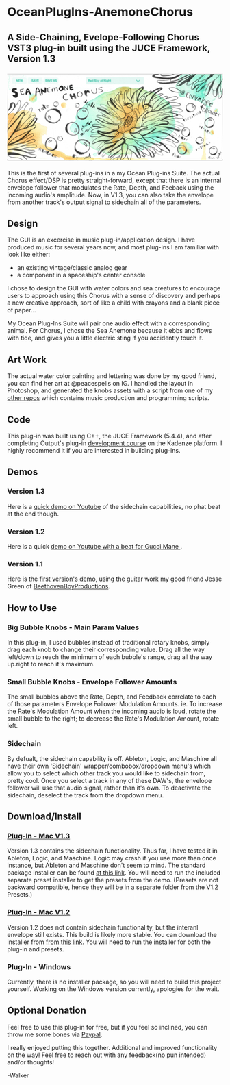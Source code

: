 # OceanPlugIns-AnemoneChorus
## A Side-Chaining, Evelope-Following Chorus VST3 plug-in built using the JUCE Framework, Version 1.3

### ![alt text](GUI_export_081419.png)  

This is the first of several plug-ins in a my Ocean Plug-ins Suite.  The actual Chorus effect/DSP is pretty straight-forward, except that there is an internal envelope follower that modulates the Rate, Depth, and Feeback using the incoming audio's amplitude.  Now, in V1.3, you can also take the envelope from another track's output signal to sidechain all of the parameters.


## Design
The GUI is an excercise in music plug-in/application design.  I have produced music for several years now, and most plug-ins I am familiar with look like either:
- an existing vintage/classic analog gear
- a component in a spaceship's center console

I chose to design the GUI with water colors and sea creatures to encourage users to approach using this Chorus with a sense of discovery and perhaps a new creative approach, sort of like a child with crayons and a blank piece of paper... 

My Ocean Plug-Ins Suite will pair one audio effect with a corresponding animal.  For Chorus, I chose the Sea Anemone because it ebbs and flows with tide, and gives you a little electric sting if you accidently touch it.


## Art Work
The actual water color painting and lettering was done by my good friend, you can find her art at @peacespells on IG.  I handled the layout in Photoshop, and generated the knobs assets with a script from one of my [other repos](https://github.com/walkerdavis/producerpy) which contains music production and programming scripts.

## Code
This plug-in was built using C++, the JUCE Framework (5.4.4), and after completing Output's plug-in [development course](https://www.kadenze.com/programs/output-teaches-creating-audio-plugins-with-c-and-juce) on the Kadenze platform.  I highly recommend it if you are interested in building plug-ins.

## Demos
### Version 1.3
Here is a [quick demo on Youtube](https://www.youtube.com/watch?v=LeRMASbzmJU) of the sidechain capabilities, no phat beat at the end though.

### Version 1.2
Here is a quick [demo on Youtube with a beat for Gucci Mane ](https://www.youtube.com/watch?v=LJsQY65ch7w). 

### Version 1.1
 Here is the [first version's demo](https://www.youtube.com/watch?v=-dZqQYZgTmo), using the guitar work my good friend Jesse Green of [BeethovenBoyProductions](https://www.youtube.com/beethovenboyproductions).

## How to Use
### Big Bubble Knobs - Main Param Values
In this plug-in, I used bubbles instead of traditional rotary knobs, simply drag each knob to change their corresponding value.  Drag all the way left/down to reach the minimum of each bubble's range, drag all the way up.right to reach it's maximum.

### Small Bubble Knobs - Envelope Follower Amounts
The small bubbles above the Rate, Depth, and Feedback correlate to each of those parameters Envelope Follower Modulation Amounts.  ie. To increase the Rate's Modulation Amount when the incoming audio is loud, rotate the small bubble to the right; to decrease the Rate's Modulation Amount, rotate left.

### Sidechain
By defualt, the sidechain capability is off.  Ableton, Logic, and Maschine all have their own 'Sidechain' wrapper/combobox/dropdown menu's which allow you to select which other track you would like to sidechain from, pretty cool.  Once you select a track in any of these DAW's, the envelope follower will use that audio signal, rather than it's own.  To deactivate the sidechain, deselect the track from the dropdown menu.


## Download/Install
### [Plug-In - Mac V1.3](https://drive.google.com/drive/folders/1r7dEzZ_A_SRDSarmNiLPe2gZOQsYnl8M?usp=sharing)
Version 1.3 contains the sidechain functionality.  Thus far, I have tested it in Ableton, Logic, and Maschine.  Logic may crash if you use more than once instance, but Ableton and Maschine don't seem to mind.  The standard package installer can be found [at this link](https://drive.google.com/drive/folders/1r7dEzZ_A_SRDSarmNiLPe2gZOQsYnl8M?usp=sharing).  You will need to run the included separate preset installer to get the presets from the demo.  (Presets are not backward compatible, hence they will be in a separate folder from the V1.2 Presets.)

### [Plug-In - Mac V1.2](https://drive.google.com/file/d/1Hr0fGx76i_AV3_Gip6V4qVAmj8AZ7G4o/view?usp=sharing)
Version 1.2 does not contain sidechain functionality, but the interanl envelope still exists.  This build is likely more stable.  You can download the installer from [from this link](https://drive.google.com/file/d/1Hr0fGx76i_AV3_Gip6V4qVAmj8AZ7G4o/view?usp=sharing).  You will need to run the installer for both the plug-in and presets.

### Plug-In - Windows
Currently, there is no installer package, so you will need to build this project yourself.  Working on the Windows version currently, apologies for the wait.


## Optional Donation
Feel free to use this plug-in for free, but if you feel so inclined, you can throw me some bones via [Paypal](https://paypal.me/2076la?locale.x=en_US).

I really enjoyed putting this together.  Additional and improved functionality on the way!  Feel free to reach out with any feedback(no pun intended) and/or thoughts!

-Walker